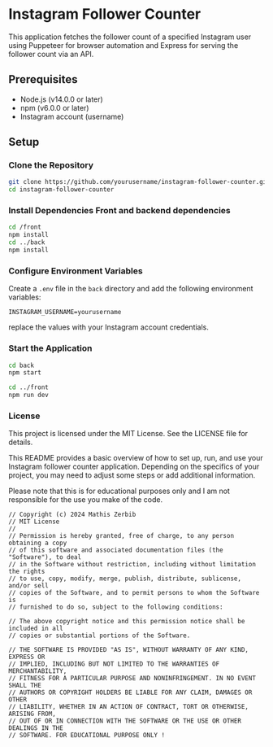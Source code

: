 # Instagram Follower Counter

This application fetches the follower count of a specified Instagram user using Puppeteer for browser automation and Express for serving the follower count via an API.

## Prerequisites
- Node.js (v14.0.0 or later)
- npm (v6.0.0 or later)
- Instagram account (username)

## Setup
### Clone the Repository
```bash
git clone https://github.com/yourusername/instagram-follower-counter.git
cd instagram-follower-counter
```

### Install Dependencies Front and backend dependencies
```bash
cd /front
npm install
cd ../back
npm install
```

### Configure Environment Variables
Create a `.env` file in the `back` directory and add the following environment variables:
```
INSTAGRAM_USERNAME=yourusername
```
replace the values with your Instagram account credentials.

### Start the Application

```bash
cd back
npm start

cd ../front
npm run dev
```


### License
This project is licensed under the MIT License. See the LICENSE file for details.

This README provides a basic overview of how to set up, run, and use your Instagram follower counter application. Depending on the specifics of your project, you may need to adjust some steps or add additional information.

Please note that this is for educational purposes only and I am not responsible for the use you make of the code.

```
// Copyright (c) 2024 Mathis Zerbib
// MIT License
//
// Permission is hereby granted, free of charge, to any person obtaining a copy
// of this software and associated documentation files (the "Software"), to deal
// in the Software without restriction, including without limitation the rights
// to use, copy, modify, merge, publish, distribute, sublicense, and/or sell
// copies of the Software, and to permit persons to whom the Software is
// furnished to do so, subject to the following conditions:

// The above copyright notice and this permission notice shall be included in all
// copies or substantial portions of the Software.

// THE SOFTWARE IS PROVIDED "AS IS", WITHOUT WARRANTY OF ANY KIND, EXPRESS OR
// IMPLIED, INCLUDING BUT NOT LIMITED TO THE WARRANTIES OF MERCHANTABILITY,
// FITNESS FOR A PARTICULAR PURPOSE AND NONINFRINGEMENT. IN NO EVENT SHALL THE
// AUTHORS OR COPYRIGHT HOLDERS BE LIABLE FOR ANY CLAIM, DAMAGES OR OTHER
// LIABILITY, WHETHER IN AN ACTION OF CONTRACT, TORT OR OTHERWISE, ARISING FROM,
// OUT OF OR IN CONNECTION WITH THE SOFTWARE OR THE USE OR OTHER DEALINGS IN THE
// SOFTWARE. FOR EDUCATIONAL PURPOSE ONLY !
```
